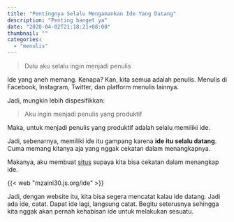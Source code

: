 ```yaml
---
title: "Pentingnya Selalu Mengamankan Ide Yang Datang"
description: "Penting banget ya"
date: "2020-04-02T21:18:21+08:00"
thumbnail: ""
categories:
  - "menulis"
---
```


> Dulu aku selalu ingin menjadi penulis

Ide yang aneh memang. Kenapa? Kan, kita semua adalah penulis. Menulis di Facebook, Instagram, Twitter, dan platform menulis lainnya.

Jadi, mungkin lebih dispesifikkan:

> Aku ingin menjadi penulis yang produktif

Maka, untuk menjadi penulis yang produktif adalah selalu memiliki ide. 

Jadi, sebenarnya, memiliki ide itu gampang karena **ide itu selalu datang**. Cuma memang kitanya aja yang nggak cekatan dalam menangkapnya.

Makanya, aku membuat [situs](https://mzaini30.js.org/ide/) supaya kita bisa cekatan dalam menangkap ide.

{{< web "mzaini30.js.org/ide" >}}

Jadi, dengan website itu, kita bisa segera mencatat kalau ide datang. Jadi ada ide, catat. Dapat ide lagi, langsung catat. Begitu seterusnya sehingga kita nggak akan pernah kehabisan ide untuk melakukan sesuatu.